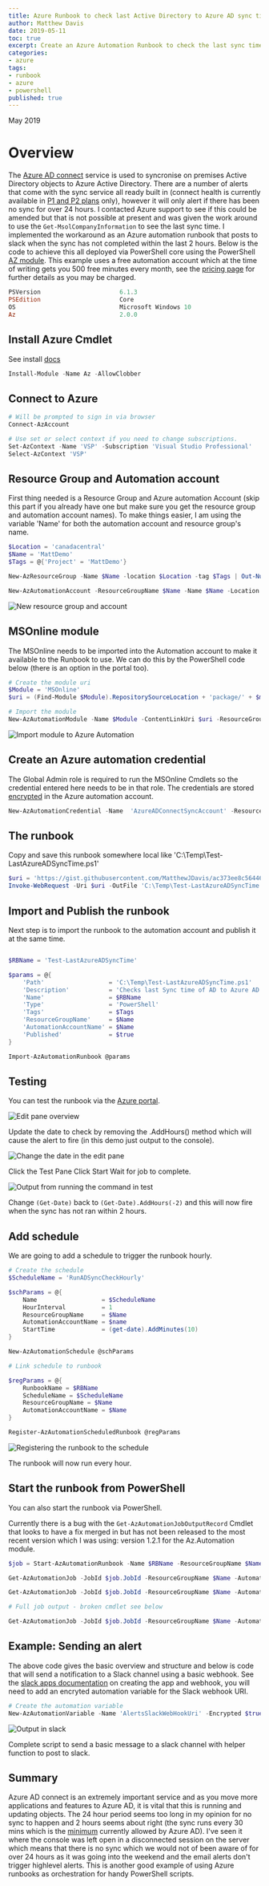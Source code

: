 ```yaml
---
title: Azure Runbook to check last Active Directory to Azure AD sync time
author: Matthew Davis
date: 2019-05-11
toc: true
excerpt: Create an Azure Automation Runbook to check the last sync time between Active Directory and Azure AD.
categories:
- azure
tags:
- runbook
- azure
- powershell
published: true
---
```


May 2019

# Overview

The [Azure AD connect] service is used to syncronise on premises Active Directory objects to Azure Active Directory. There are a number of alerts that come with the sync service all ready built in (connect health is currently available in [P1 and P2 plans] only), however it will only alert if there has been no sync for over 24 hours. I contacted Azure support to see if this could be amended but that is not possible at present and was given the work around to use the ``` Get-MsolCompanyInformation ``` to see the last sync time. I implemented the workaround as an Azure automation runbook that posts to slack when the sync has not completed within the last 2 hours.
Below is the code to achieve this all deployed via PowerShell core using the PowerShell [AZ module]. This example uses a free automation account which at the time of writing gets you 500 free minutes every month, see the [pricing page] for further details as you may be charged.

```powershell
PSVersion                      6.1.3
PSEdition                      Core
OS                             Microsoft Windows 10
Az                             2.0.0
```

## Install Azure Cmdlet

See install [docs]

```powershell
Install-Module -Name Az -AllowClobber
```

## Connect to Azure

```powershell
# Will be prompted to sign in via browser
Connect-AzAccount

# Use set or select context if you need to change subscriptions.
Set-AzContext -Name 'VSP' -Subscription 'Visual Studio Professional'
Select-AzContext 'VSP'
```

## Resource Group and Automation account

First thing needed is a Resource Group and Azure automation Account (skip this part if you already have one but make sure you get the resource group and automation account names).
To make things easier, I am using the variable 'Name' for both the automation account and resource group's name.

```powershell
$Location = 'canadacentral'
$Name = 'MattDemo'
$Tags = @{'Project' = 'MattDemo'}

New-AzResourceGroup -Name $Name -location $Location -tag $Tags | Out-Null

New-AzAutomationAccount -ResourceGroupName $Name -Name $Name -Location $Location -Plan Free -Tags $Tags
```

![New resource group and account](/images/az-runbook-ad-sync/new-acct.png)

## MSOnline module

The MSOnline needs to be imported into the Automation account to make it available to the Runbook to use. We can do this by the PowerShell code below (there is an option in the portal too).

```powershell
# Create the module uri
$Module = 'MSOnline'
$uri = (Find-Module $Module).RepositorySourceLocation + 'package/' + $module

# Import the module
New-AzAutomationModule -Name $Module -ContentLinkUri $uri -ResourceGroupName $Name -AutomationAccountName $Name
```

![Import module to Azure Automation](/images/az-runbook-ad-sync/import-module.png)

## Create an Azure automation credential

The Global Admin role is required to run the MSOnline Cmdlets so the credential entered here needs to be in that role. The credentials are stored [encrypted] in the Azure automation account.

```powershell
New-AzAutomationCredential -Name  'AzureADConnectSyncAccount' -ResourceGroupName $Name -AutomationAccountName $Name -Value (Get-Credential)
```

## The runbook

<script src="https://gist.github.com/MatthewJDavis/ac373ee8c56446696981228aeb2d6c7f.js"></script>

Copy and save this runbook somewhere local like 'C:\Temp\Test-LastAzureADSyncTime.ps1'

```powershell
$uri = 'https://gist.githubusercontent.com/MatthewJDavis/ac373ee8c56446696981228aeb2d6c7f/raw/bae82a17f6140359171336b0f39b52336d5cbc05/Test-LastAzureADSyncTimeBasic.ps1'
Invoke-WebRequest -Uri $uri -OutFile 'C:\Temp\Test-LastAzureADSyncTime.ps1'
```

## Import and Publish the runbook

Next step is to import the runbook to the automation account and publish it at the same time.

```powershell

$RBName = 'Test-LastAzureADSyncTime'

$params = @{
    'Path'                  = 'C:\Temp\Test-LastAzureADSyncTime.ps1'
    'Description'           = 'Checks last Sync time of AD to Azure AD'
    'Name'                  = $RBName
    'Type'                  = 'PowerShell'
    'Tags'                  = $Tags
    'ResourceGroupName'     = $Name
    'AutomationAccountName' = $Name
    'Published'             = $true
}

Import-AzAutomationRunbook @params
```

## Testing

You can test the runbook via the [Azure portal].

![Edit pane overview](/images/az-runbook-ad-sync/edit.png)

Update the date to check by removing the .AddHours() method which will cause the alert to fire (in this demo just output to the console).

![Change the date in the edit pane](/images/az-runbook-ad-sync/change-date.png)

Click the Test Pane
Click Start
Wait for job to complete.

![Output from running the command in test](/images/az-runbook-ad-sync/output.png)

Change ```(Get-Date)``` back to ```(Get-Date).AddHours(-2)``` and this will now fire when the sync has not ran within 2 hours.

## Add schedule

We are going to add a schedule to trigger the runbook hourly.

```powershell
# Create the schedule
$ScheduleName = 'RunADSyncCheckHourly'

$schParams = @{
    Name                  = $ScheduleName
    HourInterval          = 1
    ResourceGroupName     = $Name
    AutomationAccountName = $name
    StartTime             = (get-date).AddMinutes(10)
}

New-AzAutomationSchedule @schParams

# Link schedule to runbook

$regParams = @{
    RunbookName = $RBName
    ScheduleName = $ScheduleName
    ResourceGroupName = $Name
    AutomationAccountName = $Name
}

Register-AzAutomationScheduledRunbook @regParams
```

![Registering the runbook to the schedule](/images/az-runbook-ad-sync/register.png)

The runbook will now run every hour.

## Start the runbook from PowerShell

You can also start the runbook via PowerShell.

Currently there is a bug with the ```Get-AzAutomationJobOutputRecord``` Cmdlet that looks to have a fix merged in but has not been released to the most recent version which I was using: version 1.2.1 for the Az.Automation module.

```powershell
$job = Start-AzAutomationRunbook -Name $RBName -ResourceGroupName $Name -AutomationAccountName $Name

Get-AzAutomationJob -JobId $job.JobId -ResourceGroupName $Name -AutomationAccountName $Name

Get-AzAutomationJob -JobId $job.JobId -ResourceGroupName $Name -AutomationAccountName $Name | Get-AzAutomationJobOutput

# Full job output - broken cmdlet see below

Get-AzAutomationJob -JobId $job.JobId -ResourceGroupName $Name -AutomationAccountName $Name | Get-AzAutomationJobOutputRecord
```

## Example: Sending an alert

The above code gives the basic overview and structure and below is code that will send a notification to a Slack channel using a basic webhook. See the [slack apps documentation] on creating the app and webhook, you will need to add an encryted automation variable for the Slack webhook URI.

```powershell
# Create the automation variable
New-AzAutomationVariable -Name 'AlertsSlackWebHookUri' -Encrypted $true -value (Read-Host) -ResourceGroupName $Name -AutomationAccountName $Name
```

![Output in slack](/images/az-runbook-ad-sync/slack.png)

Complete script to send a basic message to a slack channel with helper function to post to slack.

<script src="https://gist.github.com/MatthewJDavis/d2a52cb13b4ddf53eefd9e680b6327e3.js"></script>

## Summary

Azure AD connect is an extremely important service and as you move more applications and features to Azure AD, it is vital that this is running and updating objects. The 24 hour period seems too long in my opinion for no sync to happen and 2 hours seems about right (the sync runs every 30 mins which is the [minimum] currently allowed by Azure AD).
I've seen it where the console was left open in a disconnected session on the server which means that there is no sync which we would not of been aware of for over 24 hours as it was going into the weekend and the email alerts don't trigger highlevel alerts.
This is another good example of using Azure runbooks as orchestration for handy PowerShell scripts.

[Azure AD Connect]: https://docs.microsoft.com/en-us/azure/active-directory/hybrid/whatis-azure-ad-connect
[P1 and P2 plans]: https://azure.microsoft.com/en-ca/pricing/details/active-directory/
[Pricing Page]: https://azure.microsoft.com/en-ca/pricing/details/automation/
[AZ module]: https://docs.microsoft.com/en-us/powershell/azure/new-azureps-module-az?view=azps-2.0.0
[docs]: https://docs.microsoft.com/en-us/powershell/azure/install-az-ps?view=azps-2.0.0
[encrypted]: https://docs.microsoft.com/en-us/azure/automation/shared-resources/credentials
[bug]: https://github.com/Azure/azure-powershell/issues/8600
[Azure portal]: https://portal.azure.com
[Slack apps documentation]: https://get.slack.help/hc/en-us/articles/115005265063-Incoming-WebHooks-for-Slack
[minimum]: https://docs.microsoft.com/en-us/azure/active-directory/hybrid/how-to-connect-sync-feature-scheduler#scheduler-configuration